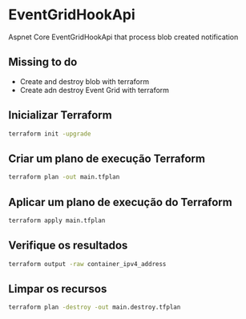 # EventGridHookApi
Aspnet Core EventGridHookApi that process blob created notification

## Missing to do
- Create and destroy blob with terraform
- Create adn destroy Event Grid with terraform

## Inicializar Terraform
```bash
terraform init -upgrade
```

## Criar um plano de execução Terraform
```bash
terraform plan -out main.tfplan
```

## Aplicar um plano de execução do Terraform
```bash
terraform apply main.tfplan
```

## Verifique os resultados
```bash
terraform output -raw container_ipv4_address
```

## Limpar os recursos
```bash
terraform plan -destroy -out main.destroy.tfplan
```